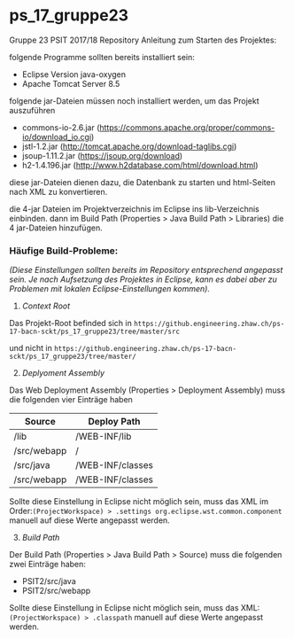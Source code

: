 # ps_17_gruppe23
Gruppe 23 PSIT 2017/18 Repository
Anleitung zum Starten des Projektes:

folgende Programme sollten bereits installiert sein:
- Eclipse Version java-oxygen
- Apache Tomcat Server 8.5

folgende jar-Dateien müssen noch installiert werden, um das Projekt auszuführen
- commons-io-2.6.jar (https://commons.apache.org/proper/commons-io/download_io.cgi)
- jstl-1.2.jar (http://tomcat.apache.org/download-taglibs.cgi)
- jsoup-1.11.2.jar (https://jsoup.org/download)
- h2-1.4.196.jar (http://www.h2database.com/html/download.html)

diese jar-Dateien dienen dazu, die Datenbank zu starten und html-Seiten nach XML zu konvertieren.

die 4-jar Dateien im Projektverzeichnis im Eclipse ins lib-Verzeichnis einbinden.
dann im Build Path (Properties > Java Build Path > Libraries) die 4 jar-Dateien hinzufügen. 

### Häufige Build-Probleme:
_(Diese Einstellungen sollten bereits im Repository entsprechend angepasst sein. Je nach Aufsetzung des Projektes in Eclipse, kann es dabei aber zu Problemen mit lokalen Eclipse-Einstellungen kommen)._

1. _Context Root_

Das Projekt-Root befinded sich in ```https://github.engineering.zhaw.ch/ps-17-bacn-sckt/ps_17_gruppe23/tree/master/src``` 

und nicht in ```https://github.engineering.zhaw.ch/ps-17-bacn-sckt/ps_17_gruppe23/tree/master/```


2. _Deplyoment Assembly_

Das Web Deployment Assembly (Properties > Deployment Assembly) muss die folgenden vier Einträge haben

Source| Deploy Path
------|-------------
/lib  | /WEB-INF/lib
/src/webapp |  /
/src/java | /WEB-INF/classes
/src/webapp  | /WEB-INF/classes  

Sollte diese Einstellung in Eclipse nicht möglich sein, muss das XML im Order:```(ProjectWorkspace) > .settings org.eclipse.wst.common.component``` manuell auf diese Werte angepasst werden.

3. _Build Path_

Der Build Path (Properties > Java Build Path > Source) muss die folgenden zwei Einträge haben:

* PSIT2/src/java
* PSIT2/src/webapp

Sollte diese Einstellung in Eclipse nicht möglich sein, muss das XML:```(ProjectWorkspace) > .classpath``` manuell auf diese Werte angepasst werden.
